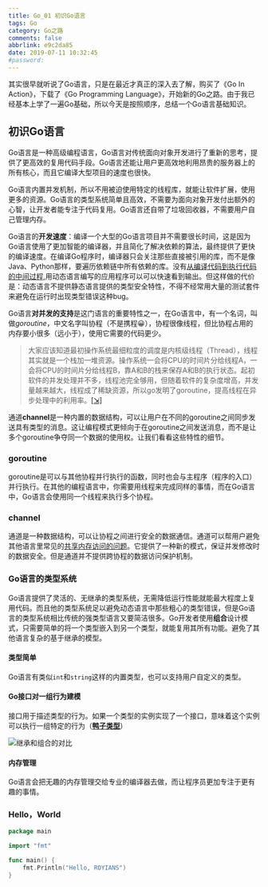 ```yaml
---
title: Go_01 初识Go语言
tags: Go
category: Go之路
comments: false
abbrlink: e9c2da85
date: 2019-07-11 10:32:45
#password:
---
```


其实很早就听说了Go语言，只是在最近才真正的深入去了解，购买了《Go In Action》，下载了《Go Programming Language》，开始新的Go之路。由于我已经基本上学了一遍Go基础，所以今天是按照顺序，总结一个Go语言基础知识。

<!-- more -->

## 初识Go语言



Go语言是一种高级编程语言，Go语言对传统面向对象开发进行了重新的思考，提供了更高效的复用代码手段。Go语言还能让用户更高效地利用昂贵的服务器上的所有核心，而且它编译大型项目的速度也很快。

Go语言内置并发机制，所以不用被迫使用特定的线程库，就能让软件扩展，使用更多的资源。Go语言的类型系统简单且高效，不需要为面向对象开发付出额外的心智，让开发者能专注于代码复用。Go语言还自带了垃圾回收器，不需要用户自己管理内存。

Go语言的**开发速度**：编译一个大型的Go语言项目并不需要很长时间，这是因为Go语言使用了更加智能的编译器，并且简化了解决依赖的算法，最终提供了更快的编译速度。在编译Go程序时，编译器只会关注那些直接被引用的库，而不是像Java、Python那样，要遍历依赖链中所有依赖的库。没有[从编译代码到执行代码的中间过程][1],用动态语言编写的应用程序可以可以快速看到输出。但这样做的代价是：动态语言不提供静态语言提供的类型安全特性，不得不经常用大量的测试套件来避免在运行时出现类型错误这种bug。

Go语言**对并发的支持**是这门语言的重要特性之一，在Go语言中，有一个名词，叫做*goroutine*，中文名字叫协程（不是携程😀），协程很像线程，但比协程占用的内存要小很多（远小于），使用它需要的代码更少。

> 大家应该知道最初操作系统最细粒度的调度是内核级线程（Thread），线程其实就是一个栈加一堆资源。操作系统一会将CPU的时间片分给线程A，一会将CPU的时间片分给线程B，靠A和B的栈来保存A和B的执行状态。起初软件的并发处理并不多，线程池完全够用，但随着软件的复杂度增高，并发量越来越大，线程成了稀缺资源，所以go发明了goroutine，提高线程在异步处理中的利用率。[[⇲]][2]

通道**channel**是一种内置的数据结构，可以让用户在不同的goroutine之间同步发送具有类型的消息。这让编程模式更倾向于在goroutine之间发送消息，而不是让多个goroutine争夺同一个数据的使用权。让我们看看这些特性的细节。

### goroutine

goroutine是可以与其他协程并行执行的函数，同时也会与主程序（程序的入口）并行执行。在其他的编程语言中，你需要用线程来完成同样的事情，而在Go语言中，Go语言会使用同一个线程来执行多个协程。

### channel

通道是一种数据结构，可以让协程之间进行安全的数据通信。通道可以帮用户避免其他语言里常见的[共享内存访问的问题][3]。它提供了一种新的模式，保证并发修改时的数据安全。但是通道并不提供跨协程的数据访问保护机制。

### Go语言的类型系统

Go语言提供了灵活的、无继承的类型系统，无需降低运行性能就能最大程度上复用代码。而且他的类型系统足以避免动态语言中那些粗心的类型错误，但是Go语言的类型系统相比传统的强类型语言又要简洁很多。Go开发者使用**组合**设计模式，只需要简单的将一个类型嵌入到另一个类型，就能复用其所有功能。避免了其他语言复杂的基于继承的模型。

#### 类型简单

Go语言有类似`int`和`string`这样的内置类型，也可以支持用户自定义的类型。

#### Go接口对一组行为建模

接口用于描述类型的行为。如果一个类型的实例实现了一个接口，意味着这个实例可以执行一组特定的行为（**[鸭子类型][4]**）

![继承和组合的对比](https://i.loli.net/2019/10/31/orBfPIDqiZ8dVAn.png)

#### 内存管理

Go语言会把无趣的内存管理交给专业的编译器去做，而让程序员更加专注于更有趣的事情。

### Hello，World

```go
package main

import "fmt"

func main() {
    fmt.Println("Hello, ROYIANS")
}
```

[( ^ω^)]: # "链接放下面"
[1]: ## "就像Java会在编译中生成中间文件：.class"
[2]: https://www.jianshu.com/p/7ebf732b6e1f "作者：DifficultWork 来源：简书 著作权归作者所有。商业转载请联系作者获得授权，非商业转载请注明出处。"
[3]: ## "在其他语言中，如果使用全局变量或者共享内存，必须使用复杂的锁规则来防止对同一个变量的不同步修改"
[4]: https://en.wikipedia.org/wiki/Duck_typing "当看到一只鸟走起来像鸭子、游泳起来像鸭子、叫起来也像鸭子，那么这只鸟就可以被称为鸭子"
